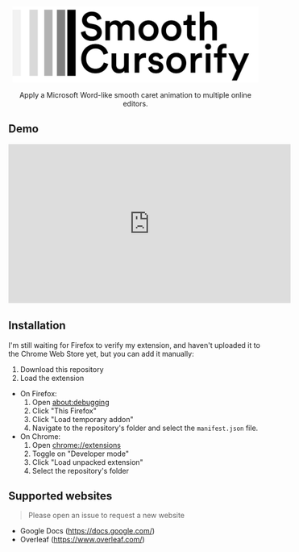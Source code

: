 <p align="center">
    <img src="./logotype.png" alt="SmoothCursorify" height="150px">
    <p align="center">Apply a Microsoft Word-like smooth caret animation to multiple online editors.</p>
</p>

## Demo

<iframe width="560" height="315" src="https://www.youtube.com/embed/35It5ijWl_0" frameborder="0" allow="accelerometer; autoplay; encrypted-media; gyroscope; picture-in-picture" allowfullscreen></iframe>

## Installation

I'm still waiting for Firefox to verify my extension, and haven't uploaded it to the Chrome Web Store yet, but you can add it manually:

1. Download this repository
2. Load the extension
  * On Firefox:
    1. Open <about:debugging>
    2. Click "This Firefox"
    3. Click "Load temporary addon"
    4. Navigate to the repository's folder and select the `manifest.json` file.
  * On Chrome: 
    1. Open <chrome://extensions>
    2. Toggle on "Developer mode"
    3. Click "Load unpacked extension"
    4. Select the repository's folder
  
## Supported websites
> Please open an issue to request a new website

* Google Docs (https://docs.google.com/)
* Overleaf (https://www.overleaf.com/)
